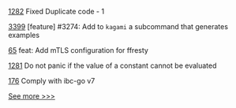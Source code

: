 
[1282](https://github.com/hyperledger/solang/pull/1282) Fixed Duplicate code - 1

[3399](https://github.com/hyperledger/iroha/pull/3399) [feature] #3274: Add to `kagami` a subcommand that generates examples

[65](https://github.com/hyperledger/firefly-common/pull/65) feat: Add mTLS configuration for ffresty

[1281](https://github.com/hyperledger/solang/pull/1281) Do not panic if the value of a constant cannot be evaluated

[176](https://github.com/hyperledger-labs/yui-ibc-solidity/pull/176) Comply with ibc-go v7


[See more >>>](https://start-here.hyperledger.org/pull-requests)

